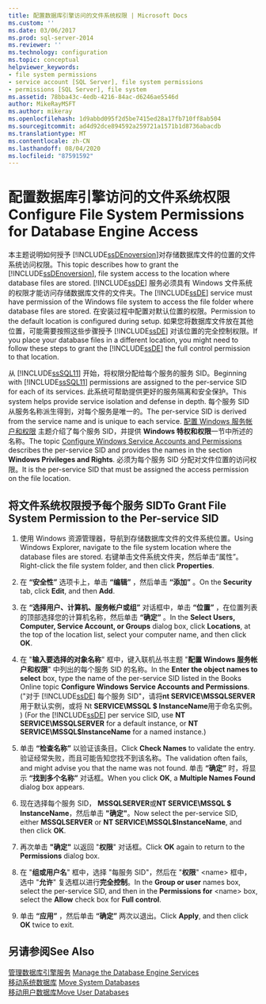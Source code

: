```yaml
---
title: 配置数据库引擎访问的文件系统权限 | Microsoft Docs
ms.custom: ''
ms.date: 03/06/2017
ms.prod: sql-server-2014
ms.reviewer: ''
ms.technology: configuration
ms.topic: conceptual
helpviewer_keywords:
- file system permissions
- service account [SQL Server], file system permissions
- permissions [SQL Server], file system
ms.assetid: 78bba43c-4edb-4216-84ac-d6246ae5546d
author: MikeRayMSFT
ms.author: mikeray
ms.openlocfilehash: 1d9abbd095f2d5be7415ed28a17fb710ff8ab504
ms.sourcegitcommit: ad4d92dce894592a259721a1571b1d8736abacdb
ms.translationtype: MT
ms.contentlocale: zh-CN
ms.lasthandoff: 08/04/2020
ms.locfileid: "87591592"
---
```

# <a name="configure-file-system-permissions-for-database-engine-access"></a><span data-ttu-id="d9561-102">配置数据库引擎访问的文件系统权限</span><span class="sxs-lookup"><span data-stu-id="d9561-102">Configure File System Permissions for Database Engine Access</span></span>
  <span data-ttu-id="d9561-103">本主题说明如何授予 [!INCLUDE[ssDEnoversion](../../includes/ssdenoversion-md.md)]对存储数据库文件的位置的文件系统访问权限。</span><span class="sxs-lookup"><span data-stu-id="d9561-103">This topic describes how to grant the [!INCLUDE[ssDEnoversion](../../includes/ssdenoversion-md.md)], file system access to the location where database files are stored.</span></span> <span data-ttu-id="d9561-104">[!INCLUDE[ssDE](../../includes/ssde-md.md)] 服务必须具有 Windows 文件系统的权限才能访问存储数据库文件的文件夹。</span><span class="sxs-lookup"><span data-stu-id="d9561-104">The [!INCLUDE[ssDE](../../includes/ssde-md.md)] service must have permission of the Windows file system to access the file folder where database files are stored.</span></span> <span data-ttu-id="d9561-105">在安装过程中配置对默认位置的权限。</span><span class="sxs-lookup"><span data-stu-id="d9561-105">Permission to the default location is configured during setup.</span></span> <span data-ttu-id="d9561-106">如果您将数据库文件放在其他位置，可能需要按照这些步骤授予 [!INCLUDE[ssDE](../../includes/ssde-md.md)] 对该位置的完全控制权限。</span><span class="sxs-lookup"><span data-stu-id="d9561-106">If you place your database files in a different location, you might need to follow these steps to grant the [!INCLUDE[ssDE](../../includes/ssde-md.md)] the full control permission to that location.</span></span>  
  
 <span data-ttu-id="d9561-107">从 [!INCLUDE[ssSQL11](../../includes/sssql11-md.md)] 开始，将权限分配给每个服务的服务 SID。</span><span class="sxs-lookup"><span data-stu-id="d9561-107">Beginning with [!INCLUDE[ssSQL11](../../includes/sssql11-md.md)] permissions are assigned to the per-service SID for each of its services.</span></span> <span data-ttu-id="d9561-108">此系统可帮助提供更好的服务隔离和安全保护。</span><span class="sxs-lookup"><span data-stu-id="d9561-108">This system helps provide service isolation and defense in depth.</span></span> <span data-ttu-id="d9561-109">每个服务 SID 从服务名称派生得到，对每个服务是唯一的。</span><span class="sxs-lookup"><span data-stu-id="d9561-109">The per-service SID is derived from the service name and is unique to each service.</span></span> <span data-ttu-id="d9561-110">[配置 Windows 服务帐户和权限](configure-windows-service-accounts-and-permissions.md) 主题介绍了每个服务 SID，并提供 **Windows 特权和权限**一节中所述的名称。</span><span class="sxs-lookup"><span data-stu-id="d9561-110">The topic [Configure Windows Service Accounts and Permissions](configure-windows-service-accounts-and-permissions.md) describes the per-service SID and provides the names in the section **Windows Privileges and Rights**.</span></span> <span data-ttu-id="d9561-111">必须为每个服务 SID 分配对文件位置的访问权限。</span><span class="sxs-lookup"><span data-stu-id="d9561-111">It is the per-service SID that must be assigned the access permission on the file location.</span></span>  
  
## <a name="to-grant-file-system-permission-to-the-per-service-sid"></a><span data-ttu-id="d9561-112">将文件系统权限授予每个服务 SID</span><span class="sxs-lookup"><span data-stu-id="d9561-112">To Grant File System Permission to the Per-service SID</span></span>  
  
1.  <span data-ttu-id="d9561-113">使用 Windows 资源管理器，导航到存储数据库文件的文件系统位置。</span><span class="sxs-lookup"><span data-stu-id="d9561-113">Using Windows Explorer, navigate to the file system location where the database files are stored.</span></span> <span data-ttu-id="d9561-114">右键单击文件系统文件夹，然后单击“属性”。</span><span class="sxs-lookup"><span data-stu-id="d9561-114">Right-click the file system folder, and then click **Properties**.</span></span>  
  
2.  <span data-ttu-id="d9561-115">在 **“安全性”** 选项卡上，单击 **“编辑”** ，然后单击 **“添加”** 。</span><span class="sxs-lookup"><span data-stu-id="d9561-115">On the **Security** tab, click **Edit**, and then **Add**.</span></span>  
  
3.  <span data-ttu-id="d9561-116">在 **“选择用户、计算机、服务帐户或组”** 对话框中，单击 **“位置”** ，在位置列表的顶部选择您的计算机名称，然后单击 **“确定”** 。</span><span class="sxs-lookup"><span data-stu-id="d9561-116">In the **Select Users, Computer, Service Account, or Groups** dialog box, click **Locations**, at the top of the location list, select your computer name, and then click **OK**.</span></span>  
  
4.  <span data-ttu-id="d9561-117">在 "**输入要选择的对象名称**" 框中，键入联机丛书主题 "**配置 Windows 服务帐户和权限**" 中列出的每个服务 SID 的名称。</span><span class="sxs-lookup"><span data-stu-id="d9561-117">In the **Enter the object names to select** box, type the name of the per-service SID listed in the Books Online topic **Configure Windows Service Accounts and Permissions**.</span></span> <span data-ttu-id="d9561-118"> ("对于 [!INCLUDE[ssDE](../../includes/ssde-md.md)] 每个服务 SID"，请将**nt SERVICE\MSSQLSERVER**用于默认实例，或将 Nt **SERVICE\MSSQL $ InstanceName**用于命名实例。 ) </span><span class="sxs-lookup"><span data-stu-id="d9561-118">(For the [!INCLUDE[ssDE](../../includes/ssde-md.md)] per service SID, use **NT SERVICE\MSSQLSERVER** for a default instance, or **NT SERVICE\MSSQL$InstanceName** for a named instance.)</span></span>  
  
5.  <span data-ttu-id="d9561-119">单击 **“检查名称”** 以验证该条目。</span><span class="sxs-lookup"><span data-stu-id="d9561-119">Click **Check Names** to validate the entry.</span></span> <span data-ttu-id="d9561-120">验证经常失败，而且可能告知您找不到该名称。</span><span class="sxs-lookup"><span data-stu-id="d9561-120">The validation often fails, and might advise you that the name was not found.</span></span> <span data-ttu-id="d9561-121">单击 **“确定”** 时，将显示 **“找到多个名称”** 对话框。</span><span class="sxs-lookup"><span data-stu-id="d9561-121">When you click **OK**, a **Multiple Names Found** dialog box appears.</span></span>  
  
6.  <span data-ttu-id="d9561-122">现在选择每个服务 SID， **MSSQLSERVER**或**NT SERVICE\MSSQL $ InstanceName**，然后单击 **"确定"**。</span><span class="sxs-lookup"><span data-stu-id="d9561-122">Now select the per-service SID, either **MSSQLSERVER** or **NT SERVICE\MSSQL$InstanceName**, and then click **OK**.</span></span>  
  
7.  <span data-ttu-id="d9561-123">再次单击 **"确定"** 以返回 "**权限**" 对话框。</span><span class="sxs-lookup"><span data-stu-id="d9561-123">Click **OK** again to return to the **Permissions** dialog box.</span></span>  
  
8.  <span data-ttu-id="d9561-124">在 "**组或用户名**" 框中，选择 "每服务 SID"，然后在 "**权限**" \<name> 框中，选中 "**允许**" 复选框以进行**完全控制**。</span><span class="sxs-lookup"><span data-stu-id="d9561-124">In the **Group or user** names box, select the per-service SID, and then in the **Permissions for** \<name> box, select the **Allow** check box for **Full control**.</span></span>  
  
9. <span data-ttu-id="d9561-125">单击 **“应用”** ，然后单击 **“确定”** 两次以退出。</span><span class="sxs-lookup"><span data-stu-id="d9561-125">Click **Apply**, and then click **OK** twice to exit.</span></span>  
  
## <a name="see-also"></a><span data-ttu-id="d9561-126">另请参阅</span><span class="sxs-lookup"><span data-stu-id="d9561-126">See Also</span></span>  
 <span data-ttu-id="d9561-127">[管理数据库引擎服务](manage-the-database-engine-services.md) </span><span class="sxs-lookup"><span data-stu-id="d9561-127">[Manage the Database Engine Services](manage-the-database-engine-services.md) </span></span>  
 <span data-ttu-id="d9561-128">[移动系统数据库](../../relational-databases/databases/system-databases.md) </span><span class="sxs-lookup"><span data-stu-id="d9561-128">[Move System Databases](../../relational-databases/databases/system-databases.md) </span></span>  
 [<span data-ttu-id="d9561-129">移动用户数据库</span><span class="sxs-lookup"><span data-stu-id="d9561-129">Move User Databases</span></span>](../../relational-databases/databases/move-user-databases.md)  
  
  
